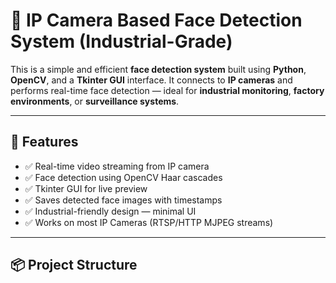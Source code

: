 # 🧠 IP Camera Based Face Detection System (Industrial-Grade)

This is a simple and efficient **face detection system** built using **Python**, **OpenCV**, and a **Tkinter GUI** interface. It connects to **IP cameras** and performs real-time face detection — ideal for **industrial monitoring**, **factory environments**, or **surveillance systems**.

---

## 🎯 Features

- ✅ Real-time video streaming from IP camera
- ✅ Face detection using OpenCV Haar cascades
- ✅ Tkinter GUI for live preview
- ✅ Saves detected face images with timestamps
- ✅ Industrial-friendly design — minimal UI
- ✅ Works on most IP Cameras (RTSP/HTTP MJPEG streams)

---

## 📦 Project Structure


